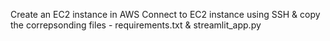 Create an EC2 instance in AWS 
Connect to EC2 instance using SSH & copy the correpsonding files - requirements.txt & streamlit_app.py

